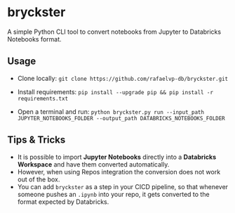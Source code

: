 # bryckster
A simple Python CLI tool to convert notebooks from Jupyter to Databricks Notebooks format.

## Usage

* Clone locally:
```git clone https://github.com/rafaelvp-db/bryckster.git```

* Install requirements:
```pip install --upgrade pip && pip install -r requirements.txt```

* Open a terminal and run:
```python bryckster.py run --input_path JUPYTER_NOTEBOOKS_FOLDER --output_path DATABRICKS_NOTEBOOKS_FOLDER```

## Tips & Tricks

* It is possible to import **Jupyter Notebooks** directly into a **Databricks Workspace** and have them converted automatically.
* However, when using Repos integration the conversion does not work out of the box.
* You can add `bryckster` as a step in your CICD pipeline, so that whenever someone pushes an `.ipynb` into your repo, it gets converted to the format expected by Databricks.
